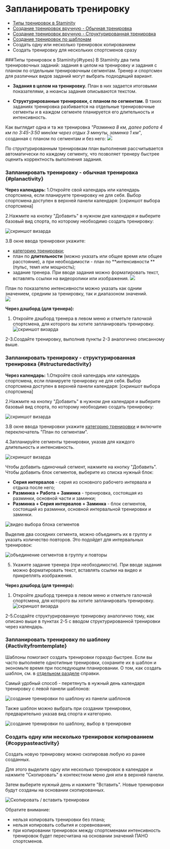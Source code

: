 # Запланировать тренировку

* [Типы тренировок в Staminity](#types)
* [Создание тренировок вручную - Обычная тренировка](#planactivity)
* [Создание тренировок вручную - Структурированная тренировка](#structuredactivity)
* [Создание тренировок по шаблонам](#activityfromtemplate)
* Создать одну или несколько тренировок копированием 
* Создать тренировку для нескольких спортсменов сразу


###Типы тренировок в Staminity{#types}
В Staminity два типа тренировочных заданий: задания в целом на тренировку и задания с планом по отдельным тренировочным сегментам. Тренер и спортсмен для различных видов заданий могут выбрать подходящий вариант.

* **Задания в целом на тренировку.** План в них задается итоговыми показателями, а нюансы задания описываются текстом.

* **Структурированные тренировки, с планом по сегментам.** В таких заданиях тренировка разбивается на отдельные тренировочные сегменты и в каждом сегменте планируется его длительность и интенсивность.

Как выглядит одна и та же тренировка
 _"Разминка 8 км, далее работа 4 км по 3:45-3:50 мин/км через отдых 3 минуты, заминка 1 км"_, 
 созданная с планом по сегментам и без него:
![](http://content.staminity.com/assets/images/about/two-activity-type.png)


По структурированным тренировкам план выполнения рассчитывается автоматически по каждому сегменту, что позволяет тренеру быстрее оценить корректность выполнения задания.

### Запланировать тренировку - обычная тренировка {#planactivity}

**Через календарь:**
1.Откройте свой календарь или календарь спортсмена, если планируете тренировку  не для себя. Выбор спортсмена доступен в верхней панели календаря:
[скриншот выбора спортсмена]

2.Нажмите на кнопку "Добавить" в нужном дне календаря и выберите базовый вид спорта, по которому необходимо создать тренировку:  

![скриншот визарда](/assets/image-template.png)

3.В окне ввода тренировки укажите:
* [категорию тренировки](/basics/activity-categories.md); 
* план по **длительности** (можно указать или общее время или общее расстояние), а при необходимости - план по **интенсивности **(пульс, темп или мощность);   
* задание тренера. При вводе задания можно форматировать текст, вставлять ссылки на видеоролики или изображения.
![](http://content.staminity.com/assets/images/CreatePlanActivity.png)

План по показателю интенсивности можно указать как одним значением, средним за тренировку, так и диапазоном значений.  
![](http://content.staminity.com/assets/images/IntensityFromTo.png)

**Через дэшборд (для тренера):**
1. Откройте дэшборд тренера в левом меню и отметьте галочкой спортсмена, для которого вы хотите запланировать тренировку. 
![скриншот визарда](/assets/image-template.png)

2-3.Создайте тренировку, выполнив пункты 2-3 аналогично описанному выше.

### Запланировать тренировку - структурированная тренировка {#structuredactivity}

**Через календарь:**
1.Откройте свой календарь или календарь спортсмена, если планируете тренировку  не для себя. Выбор спортсмена доступен в верхней панели календаря:
[скриншот выбора спортсмена]

2.Нажмите на кнопку "Добавить" в нужном дне календаря и выберите базовый вид спорта, по которому необходимо создать тренировку:  

![скриншот визарда](/assets/image-template.png)

3.В окне ввода тренировки укажите [категорию тренировки](/basics/activity-categories.md) и включите переключатель "План по сегментам".

4.Запланируйте сегменты тренировки, указав для каждого длительность и интенсивность.

![скриншот визарда](/assets/image-template.png)

Чтобы добавить одиночный сегмент, нажмите на кнопку "Добавить".
Чтобы добавить блок сегментов, выберите из списка нужный блок:
* **Серия интервалов** - серия из основного рабочего интервала и отдыха после него;
* **Разминка + Работа + Заминка** - тренировка, состоящая из разминки, основной части и заминки;
* **Разминка + Серия интервалов + Заминка** - блок сегментов, состоящий из разминки, основной интервальной тренировки и заминки. 

![видео выбора блока сегментов](/assets/video-template.png)

Выделив два соседних сегмента, можно объединить их в группу и указать количество повторов. Это подойдет для интервальных тренировок:

![объединение сегментов в группу и повторы](/assets/video-template.png)

5. Укажите задание тренера (при необходимости). При вводе задания можно форматировать текст, вставлять ссылки на видео и прикреплять изображения.

**Через дэшборд (для тренера):**
1. Откройте дэшборд тренера в левом меню и отметьте галочкой спортсмена, для которого вы хотите запланировать тренировку. 
![скриншот визарда](/assets/image-template.png)

2-5.Создайте структурированную тренировку аналогично тому, как описано выше в пунктах 2-5 с вводом структурированной тренировки через календарь. 

### Запланировать тренировку по шаблону {#activityfromtemplate}
Шаблоны помогают создать тренировки гораздо быстрее. Если вы часто выполняете однотипные тренировки, сохраните их в шаблон и экономьте время при последующем планировании. О том, как создать шаблон, см. в [отдельном разделе](/basics/templates.md) справки.

Самый удобный способ - перетянуть в нужный день календаря тренировку с левой панели шаблонов:

![создание тренировки по шаблону из панели шаблонов](/assets/video-template.png)

Также шаблон можно выбрать при создании тренировки, предварительно указав вид спорта и категорию.

![создание тренировки по шаблону, выбор в тренировке](/assets/video-template.png)

### Создать одну или несколько тренировок копированием {#copypasteactivity}
Создать новую тренировку можно скопировав любую из ранее созданных.

Для этого выделите одну или несколько тренировок в календаре и нажмите "Скопировать" в контекстном меню дня или в верхней панели.

Затем выберите нужный день и нажмите "Вставить". Новые тренировки будут созданы на основании скопированных.

![Скопировать / вставить тренировки](/assets/video-template.png)

Обратите внимание:
* нельзя копировать тренировки без плана;
* нельзя копировать события и соревнования;
* при копировании тренировок между спортсменами интенсивность тренировок будет  пересчитана на основании значений ПАНО спортсменов.



